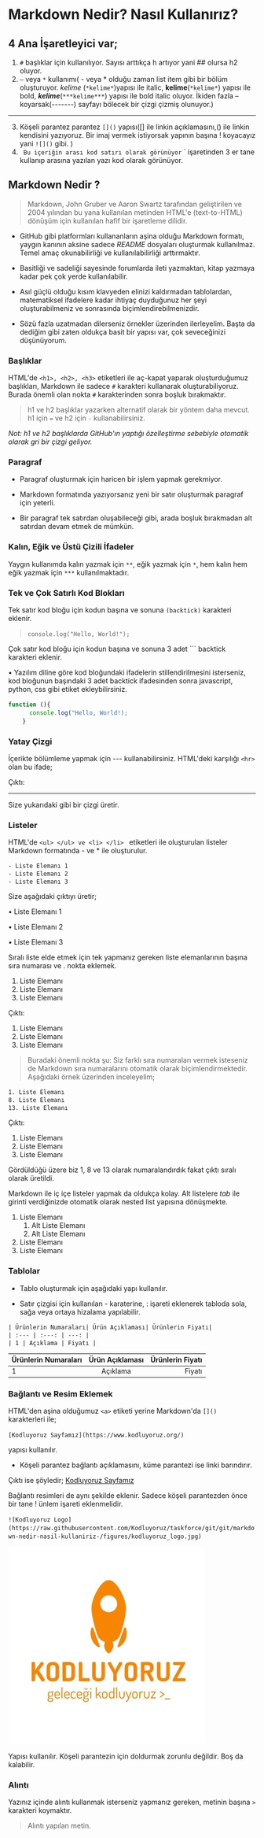 # Markdown Nedir?  Nasıl Kullanırız?
## 4 Ana İşaretleyici var;
1.	`#`  başlıklar için kullanılıyor. Sayısı arttıkça h artıyor yani ## olursa h2 oluyor.
2.	`–` veya `*` kullanımı( -  veya * olduğu zaman list item gibi bir bölüm oluşturuyor. *kelime* (`*kelime*`)yapısı ile italic, **kelime**(`*kelime*`) yapısı ile bold, ***kelime***(`***kelime***`) yapısı ile bold italic oluyor. İkiden fazla – koyarsak(-------) sayfayı bölecek bir çizgi çizmiş olunuyor.)
---
3.	Köşeli parantez parantez ```[]()``` yapısı([] ile linkin açıklamasını,() ile linkin kendisini yazıyoruz. Bir imaj vermek istiyorsak yapının başına ! koyacayız yani ```![]()``` gibi. )
4.	``` Bu içeriğin arası kod satırı olarak görünüyor``` ` işaretinden 3 er tane kullanıp arasına yazılan yazı kod olarak görünüyor.

## Markdown Nedir ?
>Markdown, John Gruber ve Aaron Swartz tarafından geliştirilen ve 2004 yılından bu yana kullanılan metinden HTML'e (text-to-HTML) dönüşüm için kullanılan hafif bir işaretleme dilidir.

- GitHub gibi platformları kullananların aşina olduğu Markdown formatı, yaygın kanının aksine sadece *README* dosyaları oluşturmak kullanılmaz. Temel amaç okunabilirliği ve kullanılabilirliği arttırmaktır.

- Basitliği ve sadeliği sayesinde forumlarda ileti yazmaktan, kitap yazmaya kadar pek çok yerde kullanılabilir.

- Asıl güçlü olduğu kısım klavyeden elinizi kaldırmadan tablolardan, matematiksel ifadelere kadar ihtiyaç duyduğunuz her şeyi oluşturabilmeniz ve sonrasında biçimlendirebilmenizdir.

- Sözü fazla uzatmadan dilerseniz örnekler üzerinden ilerleyelim. Başta da dediğim gibi zaten oldukça basit bir yapısı var, çok seveceğinizi düşünüyorum.

### Başlıklar
HTML'de ```<h1>, <h2>, <h3>``` etiketleri ile aç-kapat yaparak oluşturduğumuz başlıkları, Markdown ile sadece `#` karakteri kullanarak oluşturabiliyoruz. Burada önemli olan nokta `#` karakterinden sonra boşluk bırakmaktır.

>h1 ve h2 başlıklar yazarken alternatif olarak bir yöntem daha mevcut. h1 için `=` ve h2 için `-` kullanabilirsiniz.

*Not: h1 ve h2 başlıklarda GitHub'ın yaptığı özelleştirme sebebiyle otomatik olarak gri bir çizgi geliyor.*

### Paragraf
- Paragraf oluşturmak için haricen bir işlem yapmak gerekmiyor.

- Markdown formatında yazıyorsanız yeni bir satır oluşturmak paragraf için yeterli. 

- Bir paragraf tek satırdan oluşabileceği gibi, arada boşluk bırakmadan alt satırdan devam etmek de mümkün.

### Kalın, Eğik ve Üstü Çizili İfadeler
Yaygın kullanımda kalın yazmak için `**`, eğik yazmak için `*`, hem kalın hem eğik yazmak için `***` kullanılmaktadır.

### Tek ve Çok Satırlı Kod Blokları
Tek satır kod bloğu için kodun başına ve sonuna `(backtick)` karakteri eklenir.

>`console.log("Hello, World!");`

Çok satır kod bloğu için kodun başına ve sonuna 3 adet ``` backtick karakteri eklenir.

•	Yazılım diline göre kod bloğundaki ifadelerin stillendirilmesini isterseniz, kod bloğunun başındaki 3 adet backtick ifadesinden sonra javascript, python, css gibi etiket ekleybilirsiniz.

```javascript
function (){
      console.log("Hello, World!);
    }
```
### Yatay Çizgi
İçerikte bölümleme yapmak için --- kullanabilirsiniz. HTML'deki karşılığı `<hr>` olan bu ifade;

Çıktı:

---

Size yukarıdaki gibi bir çizgi üretir.

### Listeler
HTML'de `<ul> </ul> ve <li> </li> ` etiketleri ile oluşturulan listeler Markdown formatında - ve * ile oluşturulur.

    - Liste Elemanı 1
    - Liste Elemanı 2
    - Liste Elemanı 3
Size aşağıdaki çıktıyı üretir;

•	Liste Elemanı 1

•	Liste Elemanı 2

•	Liste Elemanı 3

Sıralı liste elde etmek için tek yapmanız gereken liste elemanlarının başına sıra numarası ve . nokta eklemek.

1. Liste Elemanı
2. Liste Elemanı
3. Liste Elemanı

Çıktı:

1.	Liste Elemanı
2.	Liste Elemanı
3.	Liste Elemanı

>Buradaki önemli nokta şu: Siz farklı sıra numaraları vermek isteseniz de Markdown sıra numaralarını otomatik olarak biçimlendirmektedir. Aşağıdaki örnek üzerinden inceleyelim;
```
1. Liste Elemanı
8. Liste Elemanı
13. Liste Elemanı
```

Çıktı:

1.	Liste Elemanı
2.	Liste Elemanı
3.	Liste Elemanı

Gördüldüğü üzere biz 1, 8 ve 13 olarak numaralandırdık fakat çıktı sıralı olarak üretildi.

Markdown ile iç içe listeler yapmak da oldukça kolay. Alt listelere *tab* ile girinti verdiğinizde otomatik olarak nested list yapısına dönüşmekte.

1. Liste Elemanı
    1. Alt Liste Elemanı
    2. Alt Liste Elemanı
2. Liste Elemanı
3. Liste Elemanı

### Tablolar
- Tablo oluşturmak için aşağıdaki yapı kullanılır. 

- Satır çizgisi için kullanılan - karaterine, : işareti eklenerek tabloda sola, sağa veya ortaya hizalama yapılabilir.
```
| Ürünlerin Numaraları| Ürün Açıklaması| Ürünlerin Fiyatı|
| :--- | :---: | ---: |
| 1 | Açıklama | Fiyatı |
```

| Ürünlerin Numaraları| Ürün Açıklaması| Ürünlerin Fiyatı|
| :--- | :---: | ---: |
| 1 | Açıklama | Fiyatı |

### Bağlantı ve Resim Eklemek
HTML'den aşina olduğumuz `<a>` etiketi yerine Markdown'da `[]() `karakterleri ile;

`[Kodluyoruz Sayfamız](https://www.kodluyoruz.org/)`

yapısı kullanılır.

- Köşeli parantez bağlantı açıklamasını, küme parantezi ise linki barındırır.

Çıktı ise şöyledir; [Kodluyoruz Sayfamız](https://www.kodluyoruz.org/)

Bağlantı resimleri de aynı şekilde eklenir. Sadece köşeli parantezden önce bir tane ! ünlem işareti eklenmelidir.

`![Kodluyoruz Logo](https://raw.githubusercontent.com/Kodluyoruz/taskforce/git/git/markdown-nedir-nasil-kullaniriz-/figures/kodluyoruz_logo.jpg)`

![Kodluyoruz Logo](https://raw.githubusercontent.com/Kodluyoruz/taskforce/git/git/markdown-nedir-nasil-kullaniriz-/figures/kodluyoruz_logo.jpg)

Yapısı kullanılır. Köşeli parantezin için doldurmak zorunlu değildir. Boş da kalabilir. 

### Alıntı
Yazınız içinde alıntı kullanmak isterseniz yapmanız gereken, metinin başına `>` karakteri koymaktır.
> Alıntı yapılan metin.

